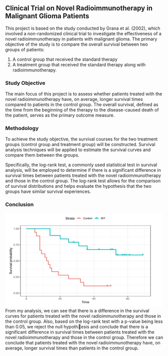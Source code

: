 ## Clinical Trial on Novel Radioimmunotherapy in Malignant Glioma Patients

This project is based on the study conducted by Grana et al. (2002), which involved a non-randomized clinical trial to investigate the effectiveness of a novel radioimmunotherapy in patients with malignant glioma. The primary objective of the study is to compare the overall survival between two groups of patients: 
1. A control group that received the standard therapy
2. A treatment group that received the standard therapy along with radioimmunotherapy.

### Study Objective
The main focus of this project is to assess whether patients treated with the novel radioimmunotherapy have, on average, longer survival times compared to patients in the control group. The overall survival, defined as the time from the beginning of the therapy to the disease-caused death of the patient, serves as the primary outcome measure.

### Methodology
To achieve the study objective, the survival courses for the two treatment groups (control group and treatment group) will be constructed. Survival analysis techniques will be applied to estimate the survival curves and compare them between the groups.

Specifically, the log-rank test, a commonly used statistical test in survival analysis, will be employed to determine if there is a significant difference in survival times between patients treated with the novel radioimmunotherapy and those in the control group. The log-rank test allows for the comparison of survival distributions and helps evaluate the hypothesis that the two groups have similar survival experiences.

### Conclusion
<img src="https://github.com/fBoatengs/Survival_Analysis/blob/main/Surviva_plot.jpg?raw=true" width="500" height="300">
From my analysis, we can see that there is a difference in the survival curves for patients treated with the novel radioimmunotherapy and those in the control group. Also, based on the log-rank test with a p-value being less than 0.05, we reject the null hypothesis and conclude that there is a significant difference in survival times between patients treated with the novel radioimmunotherapy and those in the control group. Therefore we can conclude that patients treated with the novel radioimmunotherapy have, on average, longer survival times than patients in the control group. 
